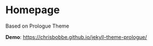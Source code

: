 # Homepage

Based on Prologue Theme

**Demo**: https://chrisbobbe.github.io/jekyll-theme-prologue/
 